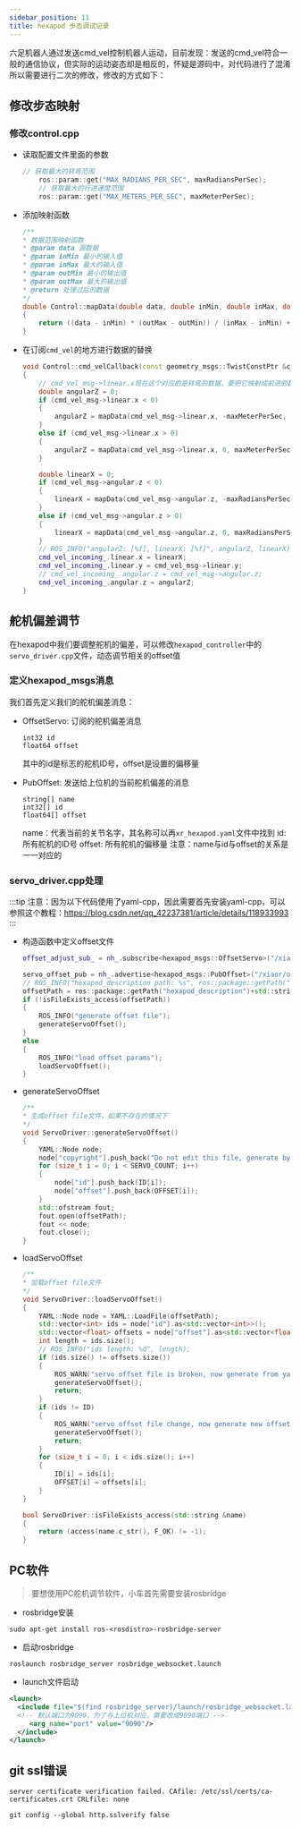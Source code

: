 ```yaml
---
sidebar_position: 11
title: hexapod 步态调试记录
---
```

六足机器人通过发送cmd_vel控制机器人运动，目前发现：发送的cmd_vel符合一般的通信协议，但实际的运动姿态却是相反的，怀疑是源码中，对代码进行了混淆
所以需要进行二次的修改，修改的方式如下：

## 修改步态映射
### 修改control.cpp
- 读取配置文件里面的参数
    ```cpp
    // 获取最大的转弯范围
        ros::param::get("MAX_RADIANS_PER_SEC", maxRadiansPerSec);
        // 获取最大的行进速度范围
        ros::param::get("MAX_METERS_PER_SEC", maxMeterPerSec);
    ```
- 添加映射函数
    ```cpp
    /**
    * 数据范围映射函数
    * @param data 源数据
    * @param inMin 最小的输入值
    * @param inMax 最大的输入值
    * @param outMin 最小的输出值
    * @param outMax 最大的输出值
    * @return 处理过后的数据
    */
    double Control::mapData(double data, double inMin, double inMax, double outMin, double outMax)
    {
        return ((data - inMin) * (outMax - outMin)) / (inMax - inMin) + outMin;
    }
    ```

- 在订阅`cmd_vel`的地方进行数据的替换
    ```cpp
    void Control::cmd_velCallback(const geometry_msgs::TwistConstPtr &cmd_vel_msg)
    {
        // cmd_vel_msg->linear.x现在这个对应的是转弯的数据，要把它映射成前进的数据，即是设定angular.z的值，目前范围是-0.3~0.3
        double angularZ = 0;
        if (cmd_vel_msg->linear.x < 0)
        {
            angularZ = mapData(cmd_vel_msg->linear.x, -maxMeterPerSec, 0, -maxRadiansPerSec, 0);
        }
        else if (cmd_vel_msg->linear.x > 0)
        {
            angularZ = mapData(cmd_vel_msg->linear.x, 0, maxMeterPerSec, 0, maxRadiansPerSec);
        }

        double linearX = 0;
        if (cmd_vel_msg->angular.z < 0)
        {
            linearX = mapData(cmd_vel_msg->angular.z, -maxRadiansPerSec, 0, -maxMeterPerSec, 0);
        }
        else if (cmd_vel_msg->angular.z > 0)
        {
            linearX = mapData(cmd_vel_msg->angular.z, 0, maxRadiansPerSec, 0, maxMeterPerSec);
        }
        // ROS_INFO("angularZ: [%f], linearX: [%f]", angularZ, linearX);
        cmd_vel_incoming_.linear.x = linearX;
        cmd_vel_incoming_.linear.y = cmd_vel_msg->linear.y;
        // cmd_vel_incoming_.angular.z = cmd_vel_msg->angular.z;
        cmd_vel_incoming_.angular.z = angularZ;
    }
    ```

## 舵机偏差调节
在hexapod中我们要调整舵机的偏差，可以修改`hexapod_controller`中的`servo_driver.cpp`文件，动态调节相关的offset值
### 定义hexapod_msgs消息
我们首先定义我们的舵机偏差消息：
- OffsetServo: 订阅的舵机偏差消息
    ```shell
    int32 id
    float64 offset
    ```
    其中的id是标志的舵机ID号，offset是设置的偏移量

- PubOffset: 发送给上位机的当前舵机偏差的消息
    ```shell
    string[] name
    int32[] id
    float64[] offset
    ```
    name：代表当前的关节名字，其名称可以再`xr_hexapod.yaml`文件中找到
    id: 所有舵机的ID号
    offset: 所有舵机的偏移量
    注意：name与id与offset的关系是一一对应的

### servo_driver.cpp处理
:::tip
注意：因为以下代码使用了yaml-cpp，因此需要首先安装yaml-cpp，可以参照这个教程：https://blog.csdn.net/qq_42237381/article/details/118933993
:::
- 构造函数中定义offset文件
    ```cpp
    offset_adjust_sub_ = nh_.subscribe<hexapod_msgs::OffsetServo>("/xiaor/offset/subcriber", 5, &ServoDriver::offsetAdjustCallback, this);

    servo_offset_pub = nh_.advertise<hexapod_msgs::PubOffset>("/xiaor/offset/publisher", 10);
    // ROS_INFO("hexapod_description path: %s", ros::package::getPath("hexapod_description").c_str());
    offsetPath = ros::package::getPath("hexapod_description")+std::string("/params/xr_offset.yaml");
    if (!isFileExists_access(offsetPath))
    {
        ROS_INFO("generate offset file");
        generateServoOffset();
    }
    else
    {
        ROS_INFO("load offset params");
        loadServoOffset();
    }
    ```
- generateServoOffset
    ```cpp
    /**
    * 生成offset file文件，如果不存在的情况下
    */
    void ServoDriver::generateServoOffset()
    {
        YAML::Node node;
        node["copyright"].push_back("Do not edit this file, generate by XiaorGEEK,Copyright © 2023");
        for (size_t i = 0; i < SERVO_COUNT; i++)
        {
            node["id"].push_back(ID[i]);
            node["offset"].push_back(OFFSET[i]);
        }
        std::ofstream fout;
        fout.open(offsetPath);
        fout << node;
        fout.close();
    }
    ```
- loadServoOffset
    ```cpp
    /**
    * 加载offset file文件
    */
    void ServoDriver::loadServoOffset()
    {
        YAML::Node node = YAML::LoadFile(offsetPath);
        std::vector<int> ids = node["id"].as<std::vector<int>>();
        std::vector<float> offsets = node["offset"].as<std::vector<float>>();
        int length = ids.size();
        // ROS_INFO("ids length: %d", length);
        if (ids.size() != offsets.size())
        {
            ROS_WARN("servo offset file is broken, now generate from yaml file");
            generateServoOffset();
            return;
        }
        if (ids != ID)
        {
            ROS_WARN("servo offset file change, now generate new offset file");
            generateServoOffset();
            return;
        }
        for (size_t i = 0; i < ids.size(); i++)
        {
            ID[i] = ids[i];
            OFFSET[i] = offsets[i];
        }
    }

    bool ServoDriver::isFileExists_access(std::string &name)
    {
        return (access(name.c_str(), F_OK) != -1);
    }
    ```

## PC软件
> 要想使用PC舵机调节软件，小车首先需要安装rosbridge

- rosbridge安装
```shell
sudo apt-get install ros-<rosdistro>-rosbridge-server
```
- 启动rosbridge
```shell
roslaunch rosbridge_server rosbridge_websocket.launch
```
- launch文件启动
```xml
<launch>
  <include file="$(find rosbridge_server)/launch/rosbridge_websocket.launch" > 
  <!-- 默认端口为9090，为了与上位机对应，需要改成9090端口 -->
     <arg name="port" value="9090"/>
  </include>
</launch>
```

## git ssl错误
```shell
server certificate verification failed. CAfile: /etc/ssl/certs/ca-certificates.crt CRLfile: none
```
```shell
git config --global http.sslverify false

```
